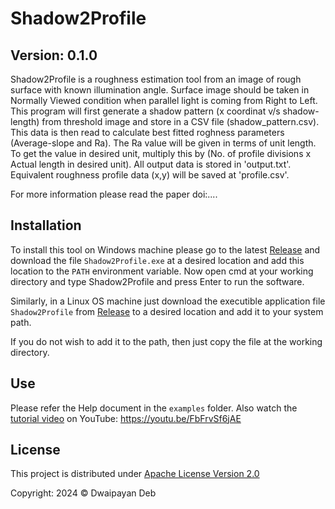 # Shadow2Profile
## Version: 0.1.0

Shadow2Profile is a roughness estimation tool from an image of rough surface with known illumination angle.
Surface image should be taken in Normally Viewed condition when parallel light is coming from Right to Left.
This program will first generate a shadow pattern (x coordinat v/s shadow-length) from threshold image and store in a CSV file (shadow_pattern.csv).
This data is then read to calculate best fitted roghness parameters (Average-slope and Ra).
The Ra value will be given in terms of unit length. To get the value in desired unit, multiply this by (No. of profile divisions x Actual length in desired unit).
All output data is stored in 'output.txt'.
Equivalent roughness profile data (x,y) will be saved at 'profile.csv'.

For more information please read the paper doi:....

## Installation
To install this tool on Windows machine please go to the latest [Release](https://github.com/DwaipayanDeb/Shadow2Profile/releases/tag/v0.1.0) and download the file `Shadow2Profile.exe` at a desired location and add this location to the `PATH` environment variable. Now open cmd at your working directory and type Shadow2Profile and press Enter to run the software.

Similarly, in a Linux OS machine just download the executible application file `Shadow2Profile` from [Release](https://github.com/DwaipayanDeb/Shadow2Profile/releases/tag/v0.1.0) to a desired location and add it to your system path.

If you do not wish to add it to the path, then just copy the file at the working directory.

## Use
Please refer the Help document in the `examples` folder. Also watch the [tutorial video](https://youtu.be/FbFrvSf6jAE) on YouTube: https://youtu.be/FbFrvSf6jAE 



## License
This project is distributed under [Apache License Version 2.0](http://www.apache.org/licenses/LICENSE-2.0.txt)

Copyright: 2024 &copy; Dwaipayan Deb
